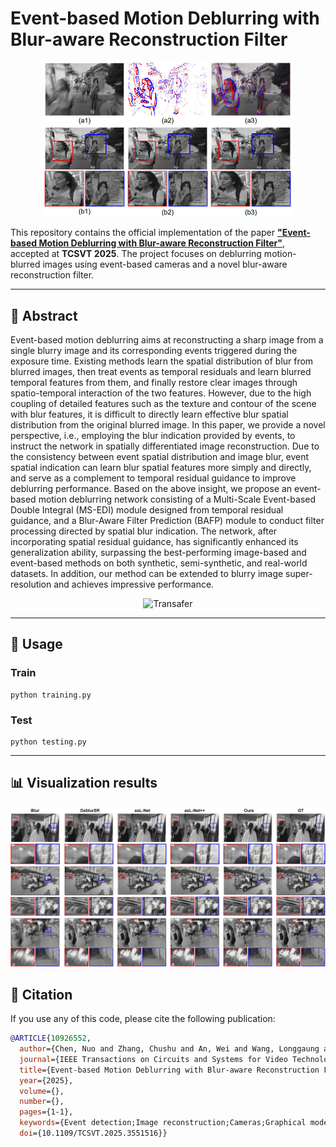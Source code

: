 # Event-based Motion Deblurring with Blur-aware Reconstruction Filter

<p align="center">
  <img src=\imgs/left_down_1.jpg" alt="Transafer" width="400"/>
 </a>
</p>

This repository contains the official implementation of the paper [**"Event-based Motion Deblurring with Blur-aware Reconstruction Filter"**](https://ieeexplore.ieee.org/abstract/document/10926552), accepted at **TCSVT 2025**. The project focuses on deblurring motion-blurred images using event-based cameras and a novel blur-aware reconstruction filter.

---



## 🌟 Abstract
Event-based motion deblurring aims at reconstructing a sharp image from a single blurry image and its corresponding events triggered during the exposure time. Existing methods learn the spatial distribution of blur from blurred images, then treat events as temporal residuals and learn blurred temporal features from them, and finally restore clear images through spatio-temporal interaction of the two features. However, due to the high coupling of detailed features such as the texture and contour of the scene with blur features, it is difficult to directly learn effective blur spatial distribution from the original blurred image. In this paper, we provide a novel perspective, i.e., employing the blur indication provided by events, to instruct the network in spatially differentiated image reconstruction. Due to the consistency between event spatial distribution and image blur, event spatial indication can learn blur spatial features more simply and directly, and serve as a complement to temporal residual guidance to improve deblurring performance. Based on the above insight, we propose an event-based motion deblurring network consisting of a Multi-Scale Event-based Double Integral  (MS-EDI) module designed from temporal residual guidance, and a Blur-Aware Filter Prediction (BAFP) module to conduct filter processing directed by spatial blur indication. 
The network, after incorporating spatial residual guidance, has significantly enhanced its generalization ability, surpassing the best-performing image-based and event-based methods on both synthetic, semi-synthetic, and real-world datasets.
In addition, our method can be extended to blurry image super-resolution and achieves impressive performance.

<p align="center">
  <img src="C:\Users\90597\Desktop\MBNet\第二次审稿后修改\TCSVT_GITHUB\MBNet\imgs/framework.jpg" alt="Transafer" width="600"/>
 </a>
</p>

---

## 🚀 Usage

### Train
	python training.py

### Test
	python testing.py
---
  ## 📊 Visualization results
<p align="center">
  <img src="\imgs/SOTA_gopro.jpg" alt="Transafer" width="600"/>
 </a>
</p>

## 📝 Citation
If you use any of this code, please cite the following publication:

```bibtex
@ARTICLE{10926552,
  author={Chen, Nuo and Zhang, Chushu and An, Wei and Wang, Longgaung and Li, Miao and Ling, Qiang},
  journal={IEEE Transactions on Circuits and Systems for Video Technology}, 
  title={Event-based Motion Deblurring with Blur-aware Reconstruction Filter}, 
  year={2025},
  volume={},
  number={},
  pages={1-1},
  keywords={Event detection;Image reconstruction;Cameras;Graphical models;Distribution functions;Brightness;Training;Superresolution;Electronic mail;Data mining;Motion deblurring;Event-based vision;Super-resolution},
  doi={10.1109/TCSVT.2025.3551516}}
```
